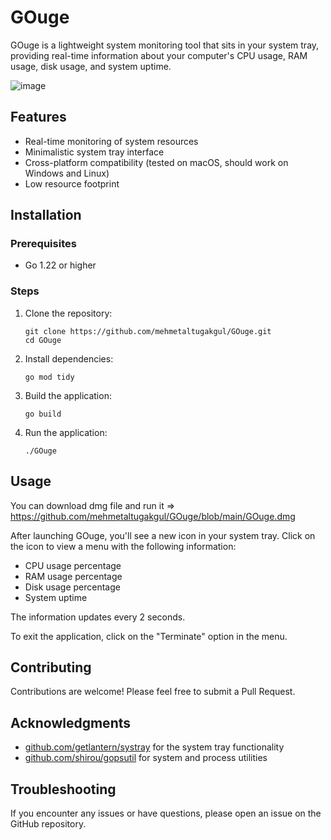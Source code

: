 # GOuge

GOuge is a lightweight system monitoring tool that sits in your system tray, providing real-time information about your computer's CPU usage, RAM usage, disk usage, and system uptime.

![image](https://github.com/user-attachments/assets/de209fc3-583a-475e-a710-fbc260b05083)


## Features

- Real-time monitoring of system resources
- Minimalistic system tray interface
- Cross-platform compatibility (tested on macOS, should work on Windows and Linux)
- Low resource footprint

## Installation

### Prerequisites

- Go 1.22 or higher

### Steps

1. Clone the repository:
   ```
   git clone https://github.com/mehmetaltugakgul/GOuge.git
   cd GOuge
   ```

2. Install dependencies:
   ```
   go mod tidy
   ```

3. Build the application:
   ```
   go build
   ```

4. Run the application:
   ```
   ./GOuge
   ```

## Usage

You can download dmg file and run it => https://github.com/mehmetaltugakgul/GOuge/blob/main/GOuge.dmg

After launching GOuge, you'll see a new icon in your system tray. Click on the icon to view a menu with the following information:

- CPU usage percentage
- RAM usage percentage
- Disk usage percentage
- System uptime

The information updates every 2 seconds.

To exit the application, click on the "Terminate" option in the menu.

## Contributing

Contributions are welcome! Please feel free to submit a Pull Request.

## Acknowledgments

- [github.com/getlantern/systray](https://github.com/getlantern/systray) for the system tray functionality
- [github.com/shirou/gopsutil](https://github.com/shirou/gopsutil) for system and process utilities

## Troubleshooting

If you encounter any issues or have questions, please open an issue on the GitHub repository.
